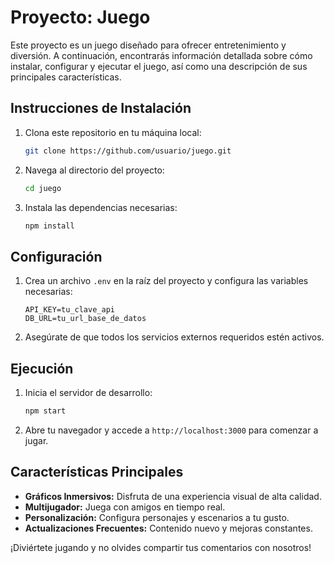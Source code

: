 # Proyecto: Juego

Este proyecto es un juego diseñado para ofrecer entretenimiento y diversión. A continuación, encontrarás información detallada sobre cómo instalar, configurar y ejecutar el juego, así como una descripción de sus principales características.

## Instrucciones de Instalación

1. Clona este repositorio en tu máquina local:
    ```bash
    git clone https://github.com/usuario/juego.git
    ```
2. Navega al directorio del proyecto:
    ```bash
    cd juego
    ```
3. Instala las dependencias necesarias:
    ```bash
    npm install
    ```

## Configuración

1. Crea un archivo `.env` en la raíz del proyecto y configura las variables necesarias:
    ```
    API_KEY=tu_clave_api
    DB_URL=tu_url_base_de_datos
    ```
2. Asegúrate de que todos los servicios externos requeridos estén activos.

## Ejecución

1. Inicia el servidor de desarrollo:
    ```bash
    npm start
    ```
2. Abre tu navegador y accede a `http://localhost:3000` para comenzar a jugar.

## Características Principales

- **Gráficos Inmersivos:** Disfruta de una experiencia visual de alta calidad.
- **Multijugador:** Juega con amigos en tiempo real.
- **Personalización:** Configura personajes y escenarios a tu gusto.
- **Actualizaciones Frecuentes:** Contenido nuevo y mejoras constantes.

¡Diviértete jugando y no olvides compartir tus comentarios con nosotros!

